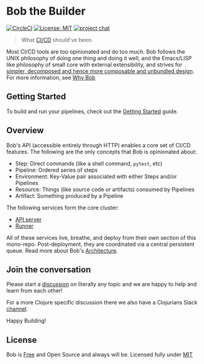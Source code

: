 # Bob the Builder

[![CircleCI](https://circleci.com/gh/bob-cd/bob/tree/main.svg?style=svg)](https://circleci.com/gh/bob-cd/bob/tree/main)
[![License: MIT](https://img.shields.io/badge/license-MIT-blue.svg)](https://opensource.org/licenses/MIT)
[![project chat](https://img.shields.io/badge/slack-join_chat-brightgreen.svg)](https://clojurians.slack.com/messages/CPBAYJJF6)

> What [CI/CD](https://en.wikipedia.org/wiki/CI/CD) should've been.

Most CI/CD tools are too opinionated and do too much. Bob follows the UNIX philosophy of doing one thing and doing it well, and the Emacs/LISP like philosophy of small core with external extensibility, and strives for [simpler, decomposed and hence more composable and unbundled design](https://www.youtube.com/watch?v=MCZ3YgeEUPg). For more information, see [Why Bob](https://bob-cd.github.io/rationale/)

## Getting Started

To build and run your pipelines, check out the [Getting Started](https://bob-cd.github.io/getting-started/) guide.

## Overview

Bob's API (accessible entirely through HTTP) enables a core set of CI/CD features. The following are the only concepts that Bob is opinionated about:

- Step: Direct commands (like a shell command, `pytest`, etc)
- Pipeline: Ordered series of steps
- Environment: Key-Value pair associated with either Steps and/or Pipelines
- Resource: Things (like source code or artifacts) consumed by Pipelines
- Artifact: Something produced by a Pipeline

The following services form the core cluster:

- [API server](/apiserver)
- [Runner](/runner)

All of these services live, breathe, and deploy from their own section of this mono-repo. Post-deployment, they are coordinated via a central persistent queue. Read more about Bob's [Architecture](https://bob-cd.github.io/architechture/).

## Join the conversation

Please start a [discussion](https://github.com/bob-cd/bob/discussions) on literally any topic and we are happy to help and learn from each other!

For a more Clojure specific discussion there we also have a Clojurians Slack [channel](https://clojurians.slack.com/messages/CPBAYJJF6).

Happy Building!

## License

Bob is [Free](https://www.gnu.org/philosophy/free-sw.en.html) and Open Source and always will be. Licensed fully under [MIT](https://opensource.org/licenses/MIT)
